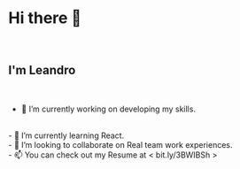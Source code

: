 # Hi there 👋  

<br>

## I'm Leandro  

<br>

- 🔭 I’m currently working on developing my skills.

<br>
- 🌱 I’m currently learning React.

<br>
- 👯 I’m looking to collaborate on Real team work experiences.

<br>
- 📫 You can check out my Resume at < bit.ly/3BWIBSh >
